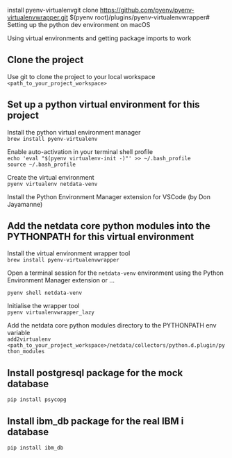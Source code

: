 install pyenv-virtualenvgit clone https://github.com/pyenv/pyenv-virtualenvwrapper.git $(pyenv root)/plugins/pyenv-virtualenvwrapper# Setting up the python dev environment on macOS

Using virtual environments and getting package imports to work

## Clone the project
Use git to clone the project to your local workspace `<path_to_your_project_workspace>` 


## Set up a python virtual environment for this project
Install the python virtual environment manager  
`brew install pyenv-virtualenv`  

Enable auto-activation in your terminal shell profile  
`echo 'eval "$(pyenv virtualenv-init -)"' >> ~/.bash_profile`  
`source ~/.bash_profile`  

Create the virtual environment  
`pyenv virtualenv netdata-venv`

Install the Python Environment Manager extension for VSCode (by Don Jayamanne)

## Add the netdata core python modules into the PYTHONPATH for this virtual environment
Install the virtual environment wrapper tool  
`brew install pyenv-virtualenvwrapper`  

Open a terminal session for the `netdata-venv` environment using the Python Environment Manager extension or ...  

`pyenv shell netdata-venv` 

Initialise the wrapper tool  
`pyenv virtualenvwrapper_lazy`  

Add the netdata core python modules directory to the PYTHONPATH env variable  
`add2virtualenv <path_to_your_project_workspace>/netdata/collectors/python.d.plugin/python_modules`


## Install postgresql package for the mock database
`pip install psycopg`

## Install ibm_db package for the real IBM i database
`pip install ibm_db`


